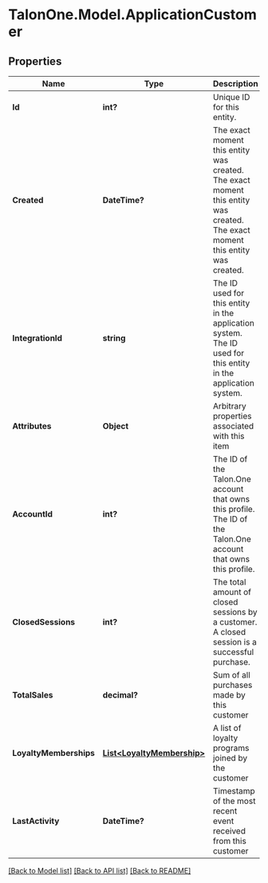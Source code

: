 # TalonOne.Model.ApplicationCustomer
## Properties

Name | Type | Description | Notes
------------ | ------------- | ------------- | -------------
**Id** | **int?** | Unique ID for this entity. | 
**Created** | **DateTime?** | The exact moment this entity was created. The exact moment this entity was created. The exact moment this entity was created. | 
**IntegrationId** | **string** | The ID used for this entity in the application system. The ID used for this entity in the application system. | 
**Attributes** | **Object** | Arbitrary properties associated with this item | 
**AccountId** | **int?** | The ID of the Talon.One account that owns this profile. The ID of the Talon.One account that owns this profile. | 
**ClosedSessions** | **int?** | The total amount of closed sessions by a customer. A closed session is a successful purchase. | 
**TotalSales** | **decimal?** | Sum of all purchases made by this customer | 
**LoyaltyMemberships** | [**List&lt;LoyaltyMembership&gt;**](LoyaltyMembership.md) | A list of loyalty programs joined by the customer | [optional] 
**LastActivity** | **DateTime?** | Timestamp of the most recent event received from this customer | 

[[Back to Model list]](../README.md#documentation-for-models) [[Back to API list]](../README.md#documentation-for-api-endpoints) [[Back to README]](../README.md)

